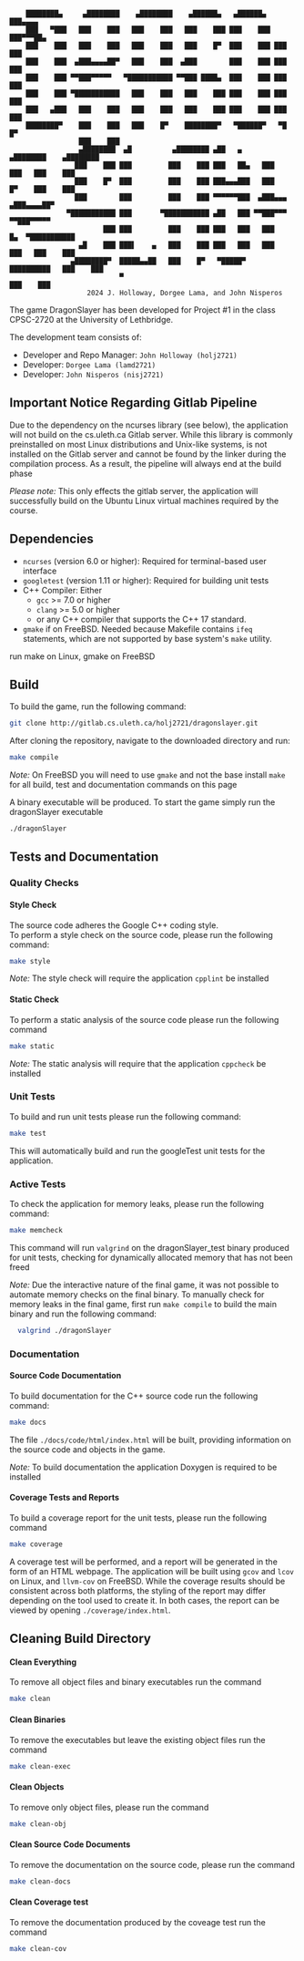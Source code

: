 ```

    ████████▄     ▄████████    ▄████████    ▄██████▄   ▄██████▄  ███▄▄▄▄
    ███   ▀███   ███    ███   ███    ███   ███    ███ ███    ███ ███▀▀▀██▄    
    ███    ███   ███    ███   ███    ███   ███    █▀  ███    ███ ███   ███    
    ███    ███  ▄███▄▄▄▄██▀   ███    ███  ▄███        ███    ███ ███   ███
    ███    ███ ▀▀███▀▀▀▀▀   ▀███████████ ▀▀███ ████▄  ███    ███ ███   ███ 
    ███    ███ ▀███████████   ███    ███   ███    ███ ███    ███ ███   ███
    ███   ▄███   ███    ███   ███    ███   ███    ███ ███    ███ ███   ███ 
    ████████▀    ███    ███   ███    █▀    ████████▀   ▀██████▀   ▀█   █▀
                 ███    ███                                                 
                 ▄████████  ▄█          ▄████████ ▄██   ▄      ▄████████    ▄████████ 
                ███    ███ ███         ███    ███ ███   ██▄   ███    ███   ███    ███ 
                ███    █▀  ███         ███    ███ ███▄▄▄███   ███    █▀    ███    ███ 
                ███        ███         ███    ███ ▀▀▀▀▀▀███  ▄███▄▄▄      ▄███▄▄▄▄██▀ 
              ▀███████████ ███       ▀███████████ ▄██   ███ ▀▀███▀▀▀     ▀▀███▀▀▀▀▀   
                       ███ ███         ███    ███ ███   ███   ███    █▄  ▀███████████ 
                 ▄█    ███ ███▌    ▄   ███    ███ ███   ███   ███    ███   ███    ███ 
               ▄████████▀  █████▄▄██   ███    █▀   ▀█████▀    ██████████   ███    ███ 
                           ▀                                               ███    ███ 
                   2024 J. Holloway, Dorgee Lama, and John Nisperos           

```

The game DragonSlayer has been developed for Project #1 in the class CPSC-2720 at the University of Lethbridge.

The development team consists of:

* Developer and Repo Manager: `John Holloway (holj2721)`
* Developer: `Dorgee Lama (lamd2721)`
* Developer: `John Nisperos (nisj2721)`

## Important Notice Regarding Gitlab Pipeline

Due to the dependency on the ncurses library (see below), the application will not build on the cs.uleth.ca
Gitlab server. While this library is commonly preinstalled on most Linux distributions and Unix-like systems, is not
installed on the Gitlab server and cannot be found by the linker during the compilation process. As a result, the
pipeline will always end at the build phase

*Please note:* This only effects the gitlab server, the application will successfully build on the Ubuntu Linux virtual
machines required by the course.

## Dependencies

- `ncurses` (version 6.0 or higher): Required for terminal-based user interface
- `googletest` (version 1.11 or higher): Required for building unit tests
- C++ Compiler: Either
    - `gcc` >= 7.0 or higher
    - `clang` >= 5.0 or higher
    - or any C++ compiler that supports the C++ 17 standard.
- `gmake` if on FreeBSD. Needed because Makefile contains `ifeq` statements, which are not supported by base
  system's `make` utility.

run make on Linux, gmake on FreeBSD

## Build

To build the game, run the following command:

```bash
git clone http://gitlab.cs.uleth.ca/holj2721/dragonslayer.git
```

After cloning the repository, navigate to the downloaded directory and run:

```bash
make compile
```

*Note:* On FreeBSD you will need to use `gmake` and not the base install `make` for all build, test and documentation
commands on this page

A binary executable will be produced. To start the game simply run the dragonSlayer executable

```bash
./dragonSlayer
```

## Tests and Documentation

### Quality Checks

#### Style Check

The source code adheres the Google C++ coding style.  
To perform a style check on the source code, please run the following command:

  ```bash
  make style
  ```

*Note:* The style check will require the application `cpplint` be installed

#### Static Check

To perform a static analysis of the source code please run the following command

  ```bash
  make static
  ```

*Note:* The static analysis will require that the application `cppcheck` be installed

### Unit Tests

To build and run unit tests please run the following command:

  ```bash
  make test
  ```

This will automatically build and run the googleTest unit tests for the application.

### Active Tests

To check the application for memory leaks, please run the following command:

  ```bash
  make memcheck
  ```

This command will run `valgrind` on the dragonSlayer_test binary produced for unit tests, checking for dynamically
allocated memory that has not been freed

*Note:* Due the interactive nature of the final game, it was not possible to automate memory checks on the final binary.
To manually check for memory leaks in the final game, first run `make compile` to build the main binary and run the
following command:

```bash
  valgrind ./dragonSlayer
```

### Documentation

#### Source Code Documentation

To build documentation for the C++ source code run the following command:

```bash
make docs
```

The file `./docs/code/html/index.html` will be built, providing information on the source code and objects in the game.

*Note:* To build documentation the application Doxygen is required to be installed

#### Coverage Tests and Reports

To build a coverage report for the unit tests, please run the following command

```bash
make coverage
```

A coverage test will be performed, and a report will be generated in the form of an HTML webpage. The application will
be built using `gcov` and `lcov` on Linux, and `llvm-cov` on FreeBSD. While the coverage results should be consistent
across both platforms, the styling of the report may differ depending on the tool used to create it. In both cases, the
report can be viewed by opening `./coverage/index.html`.

## Cleaning Build Directory

#### Clean Everything

To remove all object files and binary executables run the command

```bash
make clean
```

#### Clean Binaries

To remove the executables but leave the existing object files run the command

```bash
make clean-exec
```

#### Clean Objects

To remove only object files, please run the command

```bash
make clean-obj
```

#### Clean Source Code Documents

To remove the documentation on the source code, please run the command

```bash
make clean-docs
```

#### Clean Coverage test

To remove the documentation produced by the coveage test run the command

```bash
make clean-cov
```